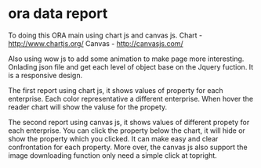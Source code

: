 # ora data report

To doing this ORA main using chart js and canvas js.
Chart - http://www.chartjs.org/
Canvas - http://canvasjs.com/

Also using wow js to add some animation to make page more interesting.
Onlading json file and get each level of object base on the Jquery fuction.
It is a responsive design.

The first report using chart js, it shows values of property for each enterprise.
Each color representative a different enterprise.
When hover the reader chart will show the valuse for the propety.

The second report using canvas js, it shows values of different propety for each enterprise.
You can click the property below the chart, it will hide or show the property which you clicked. It can make easy and clear confrontation for each property.
More over, the canvas js also support the image downloading function only need a simple click at topright.

